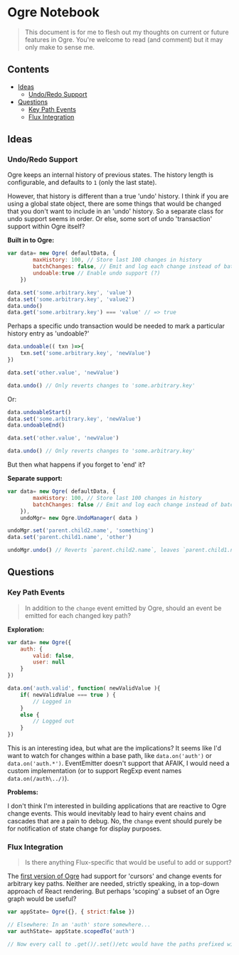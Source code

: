 # Ogre Notebook

> This document is for me to flesh out my thoughts on current or future features in Ogre. You're welcome to read (and comment) but it may only make to sense me.

## Contents

- [Ideas](#ideas)
    - [Undo/Redo Support](#undoredo-support)
- [Questions](#questions)
    - [Key Path Events](#key-path-events)
    - [Flux Integration](#flux-integration)

<!-- end toc -->

## Ideas

### Undo/Redo Support
Ogre keeps an internal history of previous states. The history length is configurable, and defaults to `1` (only the last state).

However, that history is different than a true 'undo' history. I think if you are using a global state object, there are some things that would be changed that you don't want to include in an 'undo' history. So a separate class for undo support seems in order. Or else, some sort of undo 'transaction' support within Ogre itself?

**Built in to Ogre:**

``` javascript
var data= new Ogre( defaultData, {
        maxHistory: 100, // Store last 100 changes in history
        batchChanges: false, // Emit and log each change instead of batching 'em
        undoable:true // Enable undo support (?)
    })

data.set('some.arbitrary.key', 'value')
data.set('some.arbitrary.key', 'value2')
data.undo()
data.get('some.arbitrary.key') === 'value' // => true
```

Perhaps a specific undo transaction would be needed to mark a particular history entry as 'undoable?'

``` javascript
data.undoable(( txn )=>{
    txn.set('some.arbitrary.key', 'newValue')
})

data.set('other.value', 'newValue')

data.undo() // Only reverts changes to 'some.arbitrary.key'
```

Or:

``` javascript
data.undoableStart()
data.set('some.arbitrary.key', 'newValue')
data.undoableEnd()

data.set('other.value', 'newValue')

data.undo() // Only reverts changes to 'some.arbitrary.key'
```

But then what happens if you forget to 'end' it?

**Separate support:**

``` javascript
var data= new Ogre( defaultData, {
        maxHistory: 100, // Store last 100 changes in history
        batchChanges: false // Emit and log each change instead of batching 'em
    }),
    undoMgr= new Ogre.UndoManager( data )

undoMgr.set('parent.child2.name', 'something')
data.set('parent.child1.name', 'other')

undoMgr.undo() // Reverts `parent.child2.name`, leaves `parent.child1.name` as is.
```

## Questions

### Key Path Events

> In addition to the `change` event emitted by Ogre, should an event be emitted  for each changed key path?

**Exploration:**

``` javascript
var data= new Ogre({
    auth: {
        valid: false,
        user: null
    }
})

data.on('auth.valid', function( newValidValue ){
    if( newValidValue === true ) {
        // Logged in
    }
    else {
        // Logged out
    }
})
```

This is an interesting idea, but what are the implications? It seems like I'd want to watch for changes within a base path, like `data.on('auth')` or `data.on('auth.*')`. EventEmitter doesn't support that AFAIK, I would need a custom implementation (or to support RegExp event names `data.on(/auth\../)`).

**Problems:**

I don't think I'm interested in building applications that are reactive to Ogre change events. This would inevitably lead to hairy event chains and cascades that are a pain to debug. No, the `change` event should purely be for notification of state change for display purposes.

### Flux Integration

> Is there anything Flux-specific that would be useful to add or support?

The [first version of Ogre](https://github.com/elucidata/ogre.js) had support for 'cursors' and change events for arbitrary key paths. Neither are needed, strictly speaking, in a top-down approach of React rendering. But perhaps 'scoping' a subset of an Ogre graph would be useful?


``` javascript
var appState= Ogre({}, { strict:false })

// Elsewhere: In an 'auth' store somewhere...
var authState= appState.scopedTo('auth')

// Now every call to .get()/.set()/etc would have the paths prefixed with 'auth.'
```
